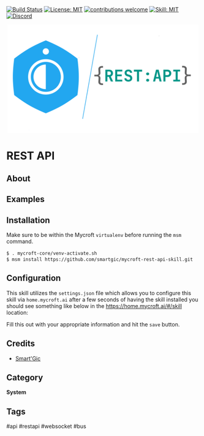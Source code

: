 [![Build Status](https://travis-ci.com/smartgic/mycroft-api-skill.svg?branch=21.2.2)](https://travis-ci.com/github/smartgic/mycroft-api-skill) [![License: MIT](https://img.shields.io/badge/License-MIT-yellow.svg)](https://opensource.org/licenses/MIT) [![contributions welcome](https://img.shields.io/badge/contributions-welcome-pink.svg?style=flat)](https://github.com/smartgic/mycroft-api-skill/pulls) [![Skill: MIT](https://img.shields.io/badge/mycroft.ai-skill-blue)](https://mycroft.ai) [![Discord](https://img.shields.io/discord/809074036733902888)](https://discord.gg/sHM3Duz5d3)

<p align="center">
  <img alt="Mycrof REST API Skill" src="docs/mycroft-rest-api-logo.png" width="500px">
</p>

# REST API


## About



## Examples



## Installation

Make sure to be within the Mycroft `virtualenv` before running the `msm` command.

```shell
$ . mycroft-core/venv-activate.sh
$ msm install https://github.com/smartgic/mycroft-rest-api-skill.git
```

## Configuration

This skill utilizes the `settings.json` file which allows you to configure this skill via `home.mycroft.ai` after a few seconds of having the skill installed you should see something like below in the https://home.mycroft.ai/#/skill location:

Fill this out with your appropriate information and hit the `save` button.


## Credits

* [Smart'Gic](https://smartgic.io/)

## Category

**System**

## Tags

#api
#restapi
#websocket
#bus
